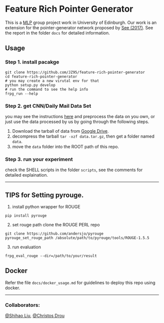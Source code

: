 # Feature Rich Pointer Generator
This is a [MLP](https://www.inf.ed.ac.uk/teaching/courses/mlp/index-2018.html) group project work in University of Edinburgh. Our work is an extension for the pointer-generator network proposed by [See (2017)](https://github.com/abisee/pointer-generator). See the report in the folder `docs` for detailed information.

## Usage
### Step 1. install pacakge
```
git clone https://github.com/JZ95/feature-rich-pointer-generator
cd feature-rich-pointer-generator
# you may create a new virutal env for that
python setup.py develop
# run the command to see the help info
frpg_run --help
```
### Step 2. get CNN/Daily Mail Data Set
you may see the instructions [here](https://github.com/abisee/cnn-dailymail) and preprocess the data on you own, or just use the data processed by us by going through the following steps.
1. Download the tarball of data from [Google Drive](https://drive.google.com/file/d/161iKccsFBqHAiuvRU1AP-6x89z07xEqN/view?usp=sharing).
2. decompress the tarball `tar -xzf data.tar.gz`, then get a folder named `data`.
3. move the `data` folder into the ROOT path of this repo.

### Step 3. run your experiment
check the SHELL scripts in the folder `scripts`, see the comments for detailed explaination.

------------------
## TIPS for Setting pyrouge.
1. install python wrapper for ROUGE
```
pip install pyrouge
```
2. set rouge path
clone the ROUGE PERL repo
```
git clone https://github.com/andersjo/pyrouge
pyrouge_set_rouge_path /absolute/path/to/pyrouge/tools/ROUGE-1.5.5
```
3. run evaluation
```
frpg_eval_rouge --dir=/path/to/your/result
```

## Docker
Refer the file `docs/docker_usage.md` for guidelines to deploy this repo using docker.

------------------
### Collaborators: 
[@Shihao Liu](https://github.com/HrBlack), [@Christos Drou](https://github.com/cdroutsas)
